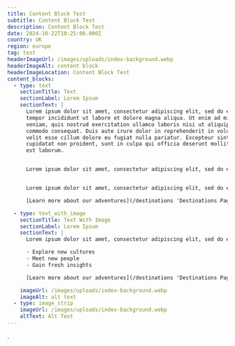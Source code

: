 ```yaml
---
title: Content Block Test
subtitle: Content Block Test
description: Content Block Test
date: 2024-10-22T10:25:00.000Z
country: UK
region: europe
tag: test
headerImageUrl: /images/uploads/index-background.webp
headerImageAlt: content block
headerImageLocation: Content Block Test
content_blocks:
  - type: text
    sectionTitle: Text
    sectionLabel: Lorem Ipsum
    sectionText: |
      Lorem ipsum dolor sit amet, consectetur adipiscing elit, sed do eiusmod
      tempor incididunt ut labore et dolore magna aliqua. Ut enim ad minim
      veniam, quis nostrud exercitation ullamco laboris nisi ut aliquip ex ea
      commodo consequat. Duis aute irure dolor in reprehenderit in voluptate
      velit esse cillum dolore eu fugiat nulla pariatur. Excepteur sint occaecat
      cupidatat non proident, sunt in culpa qui officia deserunt mollit anim id
      est laborum.


      Lorem ipsum dolor sit amet, consectetur adipiscing elit, sed do eiusmod tempor incididunt ut labore et dolore magna aliqua. Ut enim ad minim veniam, quis nostrud exercitation ullamco laboris nisi ut aliquip ex ea commodo consequat. Duis aute irure dolor in reprehenderit in voluptate velit esse cillum dolore eu fugiat nulla pariatur. Excepteur sint occaecat cupidatat non proident, sunt in culpa qui officia deserunt mollit anim id est laborum.


      Lorem ipsum dolor sit amet, consectetur adipiscing elit, sed do eiusmod tempor incididunt ut labore et dolore magna aliqua. Ut enim ad minim veniam, quis nostrud exercitation ullamco laboris nisi ut aliquip ex ea commodo consequat. Duis aute irure dolor in reprehenderit in voluptate velit esse cillum dolore eu fugiat nulla pariatur. Excepteur sint occaecat cupidatat non proident, sunt in culpa qui officia deserunt mollit anim id est laborum.

      [Learn more about our adventures](/destinations 'Destinations Page').

  - type: text_with_image
    sectionTitle: Text With Image
    sectionLabel: Lorem Ipsum
    sectionText: |
      Lorem ipsum dolor sit amet, consectetur adipiscing elit, sed do eiusmod tempor incididunt ut labore et dolore magna aliqua. Ut enim ad minim veniam, quis nostrud exercitation ullamco laboris nisi ut aliquip ex ea commodo consequat. Duis aute irure dolor in reprehenderit in voluptate velit esse cillum dolore eu fugiat nulla pariatur. Excepteur sint occaecat cupidatat non proident, sunt in culpa qui officia deserunt mollit anim id est laborum.

      - Explore new cultures
      - Meet new people
      - Gain fresh insights

      [Learn more about our adventures](/destinations 'Destinations Page').

    imageUrl: /images/uploads/index-background.webp
    imageAlt: alt text
  - type: image_strip
    imageUrl: /images/uploads/index-background.webp
    altText: Alt Text
---
```


.

